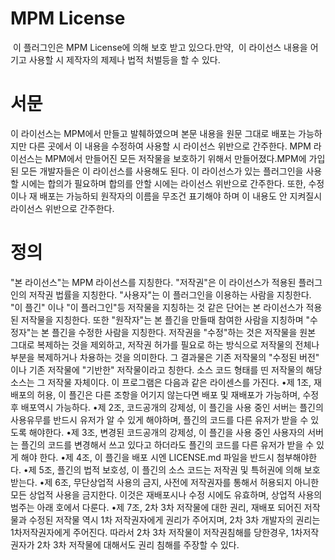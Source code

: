 # MPM License
 이 플러그인은 MPM License에 의해 보호 받고 있으다.만약,  이 라이선스 내용을 어기고 사용할 시 제작자의 제제나 법적 처벌등을 할 수 있다.
# 서문
이 라이선스는 MPM에서 만들고 발췌하였으며 본문 내용을 원문 그대로 배포는 가능하지만 다른 곳에서 이 내용을 수정하여 사용할 시 라이선스 위반으로 간주한다.
MPM 라이선스는 MPM에서 만들어진 모든 저작물을 보호하기 위해서 만들어졌다.MPM에 가입된 모든 개발자들은 이 라이선스를 사용해도 된다.
이 라이선스가 있는 플러그인을 사용할 시에는 합의가 필요하며 합의를 안할 시에는 라이선스 위반으로 간주한다.
또한, 수정이나 재 배포는 가능하되 원작자의 이름을 무조건 표기해야 하며 이 내용도 안 지켜질시 라이선스 위반으로 간주한다.
# 정의
"본 라이선스"는 MPM 라이선스를 지칭한다. "저작권"은 이 라이선스가 적용된 플러그인의 저작권 법률을 지칭한다. "사용자"는 이 플러그인을 이용하는 사람을 지칭한다. "이 플긴" 이나 "이 플러그인"등 저작물을 지칭하는 것 같은 단어는 본 라이선스가 적용된 저작물을 지칭한다. 또한 "원작자"는 본 플긴을 만들때 참여한 사람을 지칭하며 "수정자"는 본 플긴을 수정한 사람을 지칭한다.
저작권을 "수정"하는 것은 저작물을 원본 그대로 복제하는 것을 제외하고, 저작권 허가를 필요로 하는 방식으로 저작물의 전체나 부분을 복제하거나 차용하는 것을 의미한다. 그 결과물은 기존 저작물의 "수정된 버전" 이나 기존 저작물에 "기반한" 저작물이라고 칭한다.
소스 코드 형태를 띤 저작물의 해당 소스는 그 저작물 자체이다.
이 프로그램은 다음과 같은 라이센스를 가진다.
•제 1조, 재배포의 허용, 이 플긴은 다른 조항을 어기지 않는다면 배포 및 재배포가 가능하며, 수정 후 배포역시 가능하다.
•제 2조, 코드공개의 강제성, 이 플긴을 사용 중인 서버는 플긴의 사용유무를 반드시 유저가 알 수 있게 해야하며, 플긴의 코드를 다른 유저가 받을 수 있도록 해야한다.
•제 3조, 변경된 코드공개의 강제성, 이 플긴을 사용 중인 사용자의 서버는 플긴의 코드를 변경해서 쓰고 있다고 하더라도 플긴의 코드를 다른 유저가 받을 수 있게 해야 한다.
•제 4조, 이 플긴을 배포 시엔 LICENSE.md 파일을 반드시 첨부해야한다.
•제 5조, 플긴의 법적 보호성, 이 플긴의 소스 코드는 저작권 및 특허권에 의해 보호받는다.
•제 6조, 무단상업적 사용의 금지, 사전에 저작권자를 통해서 허용되지 아니한 모든 상업적 사용을 금지한다. 이것은 재배포시나 수정 시에도 유효하며, 상업적 사용의 범주는 아래 호에서 다룬다.
•제 7조, 2차 3차 저작물에 대한 권리, 재배포 되어진 저작물과 수정된 저작물 역시 1차 저작권자에게 권리가 주어지며, 2차 3차 개발자의 권리는 1차저작권자에게 주어진다. 따라서 2차 3차 저작물이 저작권침해를 당한경우, 1차저작권자가 2차 3차 저작물에 대해서도 권리 침해를 주장할 수 있다.
